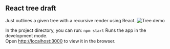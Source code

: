 

## React tree draft
Just outlines a given tree with a recursive render using React.
![Tree demo](https://user-images.githubusercontent.com/22394483/92812387-37dcbf80-f3b7-11ea-9c90-0c2e08eb2cee.png)


In the project directory, you can run:
`npm start`
Runs the app in the development mode.<br />
Open [http://localhost:3000](http://localhost:3000) to view it in the browser.
